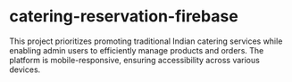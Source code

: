 # catering-reservation-firebase
This project prioritizes promoting traditional Indian catering services while enabling admin users to efficiently manage products and orders. The platform is mobile-responsive, ensuring accessibility across various devices.
